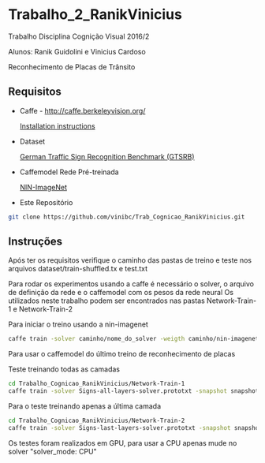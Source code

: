 # Trabalho_2_RanikVinicius
Trabalho Disciplina Cognição Visual 2016/2

Alunos: Ranik Guidolini e Vinicius Cardoso

Reconhecimento de Placas de Trânsito

## Requisitos

- Caffe - http://caffe.berkeleyvision.org/

  [Installation instructions](http://caffe.berkeleyvision.org/installation.html)

- Dataset

  [German Traffic Sign Recognition Benchmark (GTSRB)](http://benchmark.ini.rub.de/?section=gtsrb&subsection=dataset#Downloads)

- Caffemodel Rede Pré-treinada

  [NIN-ImageNet](https://gist.github.com/mavenlin/d802a5849de39225bcc6.) 

- Este Repositório

``` bash
git clone https://github.com/vinibc/Trab_Cognicao_RanikVinicius.git
```


## Instruções

Após ter os requisitos verifique o caminho das pastas de treino e teste nos arquivos dataset/train-shuffled.tx e test.txt

Para rodar os experimentos usando a caffe é necessário o solver, o arquivo de definição da rede e o caffemodel com os pesos da rede neural
Os utilizados neste trabalho podem ser encontrados nas pastas Network-Train-1 e Network-Train-2

Para iniciar o treino usando a nin-imagenet
``` bash
caffe train -solver caminho/nome_do_solver -weigth caminho/nin-imagenet.caffemodel
```

Para usar o caffemodel do último treino de reconhecimento de placas


Teste treinando todas as camadas

``` bash
cd Trabalho_Cognicao_RanikVinicius/Network-Train-1
caffe train -solver Signs-all-layers-solver.prototxt -snapshot snapshots/_iter_118120.solverstate
```

Para o teste treinando apenas a última camada

``` bash
cd Trabalho_Cognicao_RanikVinicius/Network-Train-2
caffe train -solver Signs-last-layers-solver.prototxt -snapshot snapshots/_iter_xx.solverstate
```

Os testes foram realizados em GPU, para usar a CPU apenas mude no solver "solver_mode: CPU"

